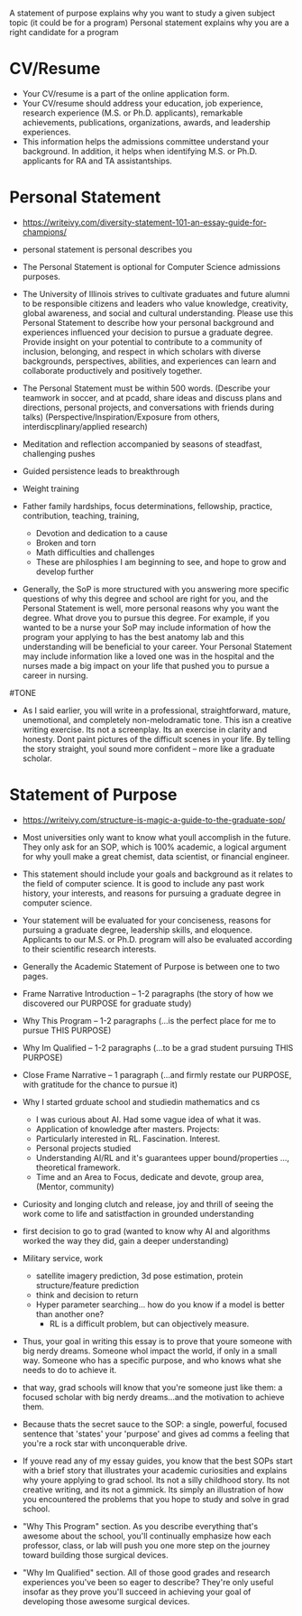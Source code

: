 A statement of purpose explains why you want to study a given subject topic (it could be for a program) 
Personal statement explains why you are a right candidate for a program

# CV/Resume
* Your CV/resume is a part of the online application form.
* Your CV/resume should address your education, job experience, research experience (M.S. or Ph.D. applicants), remarkable achievements, publications, organizations, awards, and leadership experiences.
* This information helps the admissions committee understand your background. In addition, it helps when identifying M.S. or Ph.D. applicants for RA and TA assistantships.

# Personal Statement
* https://writeivy.com/diversity-statement-101-an-essay-guide-for-champions/
* personal statement is personal describes you
* The Personal Statement is optional for Computer Science admissions purposes.
* The University of Illinois strives to cultivate graduates and future alumni to be responsible citizens and leaders who value knowledge, creativity, global awareness, and social and cultural understanding. Please use this Personal Statement to describe how your personal background and experiences influenced your decision to pursue a graduate degree.  Provide insight on your potential to contribute to a community of inclusion, belonging, and respect in which scholars with diverse backgrounds, perspectives, abilities, and experiences can learn and collaborate productively and positively together.
* The Personal Statement must be within 500 words. 
(Describe your teamwork in soccer, and at pcadd, share ideas and discuss plans and directions, personal projects, and conversations with friends during talks)
(Perspective/Inspiration/Exposure from others, interdiscplinary/applied research)


* Meditation and reflection accompanied by seasons of steadfast, challenging pushes
* Guided persistence leads to breakthrough
* Weight training
* Father family hardships, focus determinations, fellowship, practice, contribution, teaching, training,
  * Devotion and dedication to a cause
  * Broken and torn
  * Math difficulties and challenges
  * These are philosphies I am beginning to see, and hope to grow and develop further


* Generally, the SoP is more structured with you answering more specific questions of why this degree and school are right for you, and the Personal Statement is well, more personal reasons why you want the degree. What drove you to pursue this degree. For example, if you wanted to be a nurse your SoP may include information of how the program your applying to has the best anatomy lab and this understanding will be beneficial to your career. Your Personal Statement may include information like a loved one was in the hospital and the nurses made a big impact on your life that pushed you to pursue a career in nursing.

#TONE 
* As I said earlier, you will write in a professional, straightforward, mature, unemotional, and completely non-melodramatic tone. This isn a creative writing exercise. Its not a screenplay. Its an exercise in clarity and honesty. Dont paint pictures of the difficult scenes in your life. By telling the story straight, youl sound more confident – more like a graduate scholar.

# Statement of Purpose
* https://writeivy.com/structure-is-magic-a-guide-to-the-graduate-sop/
* Most universities only want to know what youll accomplish in the future. They only ask for an SOP, which is 100% academic, a logical argument for why youll make a great chemist, data scientist, or financial engineer.
* This statement should include your goals and background as it relates to the field of computer science. It is good to include any past work history, your interests, and reasons for pursuing a graduate degree in computer science.
* Your statement will be evaluated for your conciseness, reasons for pursuing a graduate degree, leadership skills, and eloquence.  Applicants to our M.S. or Ph.D. program will also be evaluated according to their scientific research interests.
* Generally the Academic Statement of Purpose is between one to two pages.

* Frame Narrative Introduction – 1-2 paragraphs (the story of how we discovered our PURPOSE for graduate study)
* Why This Program – 1-2 paragraphs  (…is the perfect place for me to pursue THIS PURPOSE)
* Why Im Qualified – 1-2 paragraphs  (…to be a grad student pursuing THIS PURPOSE)
* Close Frame Narrative – 1 paragraph  (…and firmly restate our PURPOSE, with gratitude for the chance to pursue it)


* Why I started grduate school and studiedin mathematics and cs
  * I was curious about AI. Had some vague idea of what it was.
  * Application of knowledge after masters. Projects: 
  * Particularly interested in RL. Fascination. Interest.
  * Personal projects studied
  * Understanding AI/RL and it's guarantees upper bound/properties ..., theoretical framework.
  * Time and an Area to Focus, dedicate and devote, group area, (Mentor, community)


* Curiosity and longing clutch and release, joy and thrill of seeing the work come to life and satistfaction in grounded understanding
* first decision to go to grad (wanted to know why AI and algorithms worked the way they did, gain a deeper understanding)
* Military service, work
  * satellite imagery prediction, 3d pose estimation, protein structure/feature prediction
  * think and decision to return
  * Hyper parameter searching... how do you know if a model is better than another one? 
    * RL is a difficult problem, but can objectively measure.



* Thus, your goal in writing this essay is to prove that youre someone with big nerdy dreams. Someone whol impact the world, if only in a small way. Someone who has a specific purpose, and who knows what she needs to do to achieve it.
* that way, grad schools will know that you're someone just like them: a focused scholar with big nerdy dreams…and the motivation to achieve them.

* Because thats the secret sauce to the SOP: a single, powerful, focused sentence that 'states' your 'purpose' and gives ad comms a feeling that you're a rock star with unconquerable drive.
* If youve read any of my essay guides, you know that the best SOPs start with a brief story that illustrates your academic curiosities and explains why youre applying to grad school. Its not a silly childhood story. Its not creative writing, and its not a gimmick. Its simply an illustration of how you encountered the problems that you hope to study and solve in grad school. 

* "Why This Program" section. As you describe everything that's awesome about the school, you'll continually emphasize how each professor, class, or lab will push you one more step on the journey toward building those surgical devices.

* "Why Im Qualified" section. All of those good grades and research experiences you've been so eager to describe? They're only useful insofar as they prove you'll succeed in achieving your goal of developing those awesome surgical devices.
